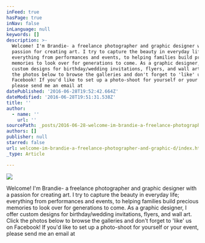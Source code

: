 ```yaml
---
inFeed: true
hasPage: true
inNav: false
inLanguage: null
keywords: []
description: >-
  Welcome! I'm Brandie- a freelance photographer and graphic designer with a
  passion for creating art. I try to capture the beauty in everyday life;
  everything from performances and events, to helping families build precious
  memories to look over for generations to come. As a graphic designer, I offer
  custom designs for birthday/wedding invitations, flyers, and wall art. Click
  the photos below to browse the galleries and don't forget to 'like' us on
  Facebook! If you'd like to set up a photo-shoot for yourself or your event,
  please send me an email at
datePublished: '2016-06-28T19:52:42.664Z'
dateModified: '2016-06-28T19:51:31.538Z'
title: ''
author:
  - name: ''
    url: ''
sourcePath: _posts/2016-06-28-welcome-im-brandie-a-freelance-photographer-and-graphic-d.md
authors: []
publisher: null
starred: false
url: welcome-im-brandie-a-freelance-photographer-and-graphic-d/index.html
_type: Article

---
```

![](https://the-grid-user-content.s3-us-west-2.amazonaws.com/85c3affa-0426-4df8-80ad-987c17ae0fff.jpg)

Welcome! I'm Brandie- a freelance photographer and graphic designer with a passion for creating art. I try to capture the beauty in everyday life; everything from performances and events, to helping families build precious memories to look over for generations to come. As a graphic designer, I offer custom designs for birthday/wedding invitations, flyers, and wall art. Click the photos below to browse the galleries and don't forget to 'like' us on Facebook! If you'd like to set up a photo-shoot for yourself or your event, please send me an email at